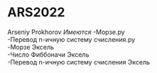 # ARS2022
Arseniy Prokhorov
*Имеются*
  -Морзе.ру    
  -Перевод n-ичную систему счисления.py  
  -Морзе Эксель  
  -Число Фиббоначи Эксель  
  -Перевод n-ичную систему счисления Эксель  

